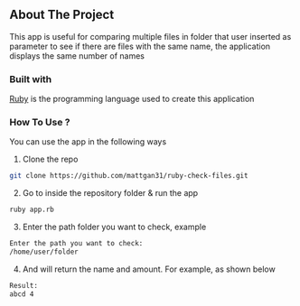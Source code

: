 ## About The Project

This app is useful for comparing multiple files in folder that user inserted as parameter to see if there are files with the same name, the application displays the same number of names

### Built with
<a href="https://www.ruby-lang.org/">Ruby</a> is the programming language used to create this application

### How To Use ?
You can use the app in the following ways

1. Clone the repo
```sh
git clone https://github.com/mattgan31/ruby-check-files.git
```
2. Go to inside the repository folder & run the app
```sh
ruby app.rb
```
3. Enter the path folder you want to check, example
```sh
Enter the path you want to check:
/home/user/folder
```
4. And will return the name and amount. For example, as shown below
```sh
Result:
abcd 4
```
